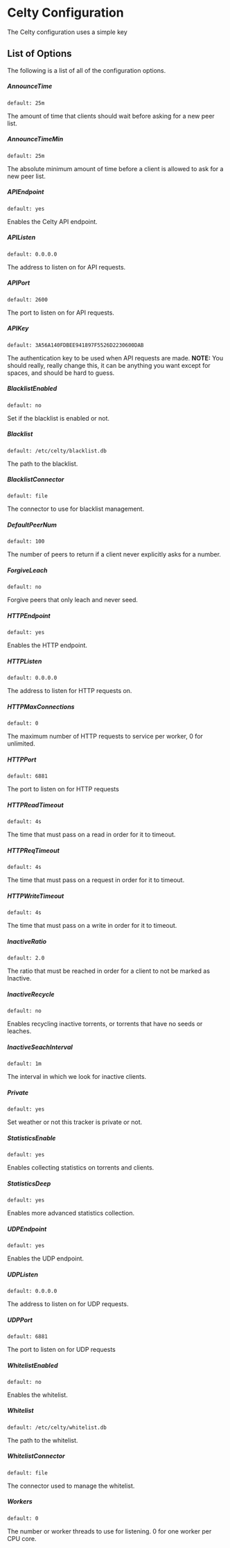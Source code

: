 # Celty Configuration
The Celty configuration uses a simple key

## List of Options
The following is a list of all of the configuration options.

##### AnnounceTime
	default: 25m
The amount of time that clients should wait before asking for a new peer list.
##### AnnounceTimeMin
	default: 25m
The absolute minimum amount of time before a client is allowed to ask for a new peer list.
##### APIEndpoint
	default: yes
Enables the Celty API endpoint.
##### APIListen
	default: 0.0.0.0
The address to listen on for API requests.
##### APIPort
	default: 2600
The port to listen on for API requests.
##### APIKey
	default: 3A56A140FDBEE941897F5526D2230600DAB
The authentication key to be used when API requests are made.
**NOTE:** You should really, really change this, it can be anything you want except for spaces, and should be hard to guess.
##### BlacklistEnabled
	default: no
Set if the blacklist is enabled or not.
##### Blacklist
	default: /etc/celty/blacklist.db
The path to the blacklist.
##### BlacklistConnector
	default: file
The connector to use for blacklist management.
##### DefaultPeerNum
	default: 100
The number of peers to return if a client never explicitly asks for a number.
##### ForgiveLeach
	default: no
Forgive peers that only leach and never seed.
##### HTTPEndpoint
	default: yes
Enables the HTTP endpoint.
##### HTTPListen
	default: 0.0.0.0
The address to listen for HTTP requests on.
##### HTTPMaxConnections
	default: 0
The maximum number of HTTP requests to service per worker, 0 for unlimited. 
##### HTTPPort
	default: 6881
The port to listen on for HTTP requests
##### HTTPReadTimeout
	default: 4s
The time that must pass on a read in order for it to timeout.
##### HTTPReqTimeout
	default: 4s
The time that must pass on a request in order for it to timeout.
##### HTTPWriteTimeout
	default: 4s
The time that must pass on a write in order for it to timeout.
##### InactiveRatio
	default: 2.0
The ratio that must be reached in order for a client to not be marked as Inactive.
##### InactiveRecycle
	default: no
Enables recycling inactive torrents, or torrents that have no seeds or leaches.
##### InactiveSeachInterval
	default: 1m
The interval in which we look for inactive clients.
##### Private
	default: yes
Set weather or not this tracker is private or not.
##### StatisticsEnable
	default: yes
Enables collecting statistics on torrents and clients.
##### StatisticsDeep
	default: yes
Enables more advanced statistics collection.
##### UDPEndpoint
	default: yes
Enables the UDP endpoint.
##### UDPListen
	default: 0.0.0.0
The address to listen on for UDP requests.
##### UDPPort
	default: 6881
The port to listen on for UDP requests
##### WhitelistEnabled
	default: no
Enables the whitelist.
##### Whitelist
	default: /etc/celty/whitelist.db
The path to the whitelist.
##### WhitelistConnector
	default: file
The connector used to manage the whitelist.
##### Workers
	default: 0
The number or worker threads to use for listening. 0 for one worker per CPU core.
